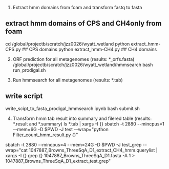 1. Extract hmm domains from foam and transform fastq to fasta
## extract hmm domains of CPS and CH4only from foam
cd /global/projectb/scratch/jzz0026/wyatt_wetland
python extract_hmm-CPS.py ## CPS domains
python extract_hmm-CH4.py ## CH4 domains

2. ORF prediction for all metagenomes (results: *_orfs.fasta) 
/global/projectb/scratch/jzz0026/wyatt_wetland/hmmsearch
bash run_prodigal.sh

3. Run hmmsearch for all metagenomes (results: *.tab)
## write script
write_scipt_to_fasta_prodigal_hmmsearch.ipynb
bash submit.sh

4. Transform hmm tab result into summary and filered table (results: *.result and *.summary)
ls *.tab | xargs -I {} sbatch -t 2880 --mincpus=1 --mem=6G -D $PWD -J test --wrap="python Filter_count_hmm_result.py {}"


sbatch -t 2880 --mincpus=4 --mem=24G -D $PWD -J test_grep --wrap="cat 1047887_Browns_ThreeSqA_D1_extract_CH4_hmm.querylist | xargs -I {} grep {} 1047887_Browns_ThreeSqA_D1.fasta -A 1 > 
1047887_Browns_ThreeSqA_D1_extract_test.grep"
